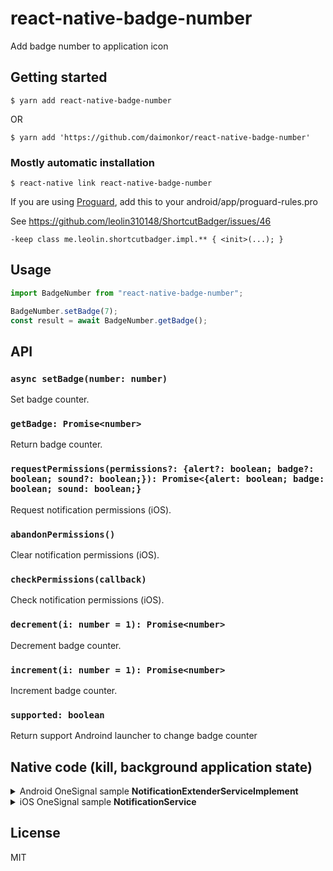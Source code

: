 # react-native-badge-number

Add badge number to application icon

## Getting started

`$ yarn add react-native-badge-number`

OR

`$ yarn add 'https://github.com/daimonkor/react-native-badge-number'`


### Mostly automatic installation

`$ react-native link react-native-badge-number`


If you are using [Proguard](https://stuff.mit.edu/afs/sipb/project/android/sdk/android-sdk-linux/tools/proguard/docs/), add this to your android/app/proguard-rules.pro

See https://github.com/leolin310148/ShortcutBadger/issues/46

```
-keep class me.leolin.shortcutbadger.impl.** { <init>(...); }
```

## Usage

```js
import BadgeNumber from "react-native-badge-number";

BadgeNumber.setBadge(7);
const result = await BadgeNumber.getBadge();
```

## API

### `async setBadge(number: number)`
Set badge counter.
### `getBadge: Promise<number>`
Return badge counter.
### `requestPermissions(permissions?: {alert?: boolean; badge?: boolean; sound?: boolean;}): Promise<{alert: boolean; badge: boolean; sound: boolean;}`
Request notification permissions (iOS).
### `abandonPermissions()`
Clear notification permissions (iOS).
### `checkPermissions(callback)`
Check notification permissions (iOS).
### `decrement(i: number = 1): Promise<number>`
Decrement badge counter.
### `increment(i: number = 1): Promise<number>`
Increment badge counter.
### `supported: boolean`
Return support Androind launcher to change badge counter


## Native code (kill, background application state)

<details><summary>Android OneSignal sample <b>NotificationExtenderServiceImplement</b></summary>
<p>

```java
package com.one;

import com.onesignal.OSNotificationPayload;
import com.onesignal.OSNotificationReceivedResult;
import com.onesignal.NotificationExtenderService;
import android.content.Context;
import android.content.SharedPreferences;
import android.util.Log;
import android.app.ActivityManager;
import android.app.ActivityManager.RunningTaskInfo;
import java.util.List;
import com.github.amarcruz.rnshortcutbadge.ShortcutBadge;


public class NotificationExtenderServiceImplement extends NotificationExtenderService {
private static final String BADGE_KEY = "BadgeCount";
    private static final String BADGE_FILE = "BadgeCountFile";

    public boolean isRunning(Context ctx) {
        ActivityManager activityManager = (ActivityManager) ctx.getSystemService(Context.ACTIVITY_SERVICE);
        List<RunningTaskInfo> tasks = activityManager.getRunningTasks(Integer.MAX_VALUE);
        for (RunningTaskInfo task : tasks) {
            if (ctx.getPackageName().equalsIgnoreCase(task.baseActivity.getPackageName()))
                return true;
        }
        return false;
    }

   @Override
   protected boolean onNotificationProcessing(OSNotificationReceivedResult receivedResult) {
      // Return true to stop the notification from displaying.
      Log.e("BADGE_KEY", String.format("%s, %s", receivedResult.restoring, receivedResult.isAppInFocus));
      Context context = getApplicationContext();
      if(!this.isRunning(context)){
          try{
              ShortcutBadge badge = new ShortcutBadge(context);
              badge.setCount(badge.getCount() + 1);
          }catch(Exception e){
              Log.e("BADGE_KEY", String.format("%s, %s", "can not change icon badge", e));
          }
      }
      return false;
   }
}
```
</p>
</details>

<details><summary>iOS OneSignal sample <b>NotificationService</b></summary>
<p>

```objective-c
#import <OneSignal/OneSignal.h>

#import "NotificationService.h"
#import <UIKit/UIKit.h>

@interface NotificationService ()

@property (nonatomic, strong) void (^contentHandler)(UNNotificationContent *contentToDeliver);
@property (nonatomic, strong) UNNotificationRequest *receivedRequest;
@property (nonatomic, strong) UNMutableNotificationContent *bestAttemptContent;

@end

@implementation NotificationService

- (void)didReceiveNotificationRequest:(UNNotificationRequest *)request withContentHandler:(void (^)(UNNotificationContent * _Nonnull))contentHandler {
    self.receivedRequest = request;
    self.contentHandler = contentHandler;
    self.bestAttemptContent = [request.content mutableCopy];
    [OneSignal didReceiveNotificationExtensionRequest:self.receivedRequest withMutableNotificationContent:self.bestAttemptContent];

    NSLog(@"Running NotificationServiceExtension");

    NSUserDefaults *userDefault = [[NSUserDefaults alloc] initWithSuiteName:@"group.tech.magnesium.ecology"];
    NSLog(@"One Signal, badge count: %@", [userDefault  integerForKey:@"BADGE_COUNT"]);
    self.bestAttemptContent.badge = [NSNumber numberWithInt: [userDefault  integerForKey:@"BADGE_COUNT"] + 1];
    [userDefault setValue:self.bestAttemptContent.badge forKey:@"BADGE_COUNT"];
    self.contentHandler(self.bestAttemptContent);
}

- (void)serviceExtensionTimeWillExpire {
    // Called just before the extension will be terminated by the system.
    // Use this as an opportunity to deliver your "best attempt" at modified content, otherwise the original push payload will be used.

    [OneSignal serviceExtensionTimeWillExpireRequest:self.receivedRequest withMutableNotificationContent:self.bestAttemptContent];

    self.contentHandler(self.bestAttemptContent);
}

@end

```
</p>
</details>

## License

MIT
